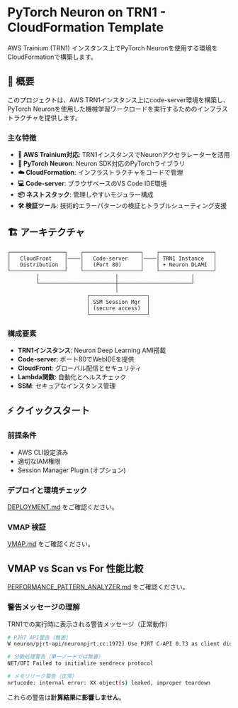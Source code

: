 # PyTorch Neuron on TRN1 - CloudFormation Template

AWS Trainium (TRN1) インスタンス上でPyTorch Neuronを使用する環境をCloudFormationで構築します。

## 🚀 概要

このプロジェクトは、AWS TRN1インスタンス上にcode-server環境を構築し、PyTorch Neuronを使用した機械学習ワークロードを実行するためのインフラストラクチャを提供します。

### 主な特徴

- **🧠 AWS Trainium対応**: TRN1インスタンスでNeuronアクセラレーターを活用
- **🔬 PyTorch Neuron**: Neuron SDK対応のPyTorchライブラリ
- **☁️ CloudFormation**: インフラストラクチャをコードで管理
- **💻 Code-server**: ブラウザベースのVS Code IDE環境
- **📦 ネストスタック**: 管理しやすいモジュラー構成
- **🛠️ 検証ツール**: 技術的エラーパターンの検証とトラブルシューティング支援

## 🏗️ アーキテクチャ

```
┌─────────────────┐    ┌──────────────────┐    ┌─────────────────┐
│   CloudFront    │────│   Code-server    │────│ TRN1 Instance   │
│   Distribution  │    │   (Port 80)      │    │ + Neuron DLAMI  │
└─────────────────┘    └──────────────────┘    └─────────────────┘
         │                        │                       │
         └────────────────────────┼───────────────────────┘
                                  │
                         ┌──────────────────┐
                         │ SSM Session Mgr  │
                         │ (secure access)  │
                         └──────────────────┘
```

### 構成要素

- **TRN1インスタンス**: Neuron Deep Learning AMI搭載
- **Code-server**: ポート80でWebIDEを提供
- **CloudFront**: グローバル配信とセキュリティ
- **Lambda関数**: 自動化とヘルスチェック
- **SSM**: セキュアなインスタンス管理

## ⚡ クイックスタート

### 前提条件

- AWS CLI設定済み
- 適切なIAM権限
- Session Manager Plugin (オプション)

### デプロイと環境チェック

[DEPLOYMENT.md](./docs/DEPLOYMENT.md) をご確認ください。

### VMAP 検証

[VMAP.md](./docs/VMAP.md) をご確認ください。

## VMAP vs Scan vs For 性能比較

[PERFORMANCE_PATTERN_ANALYZER.md](./docs/PERFORMANCE_PATTERN_ANALYZER.md) をご確認ください。

### 警告メッセージの理解

TRN1での実行時に表示される警告メッセージ（正常動作）

```bash
# PJRT API警告（無害）
W neuron/pjrt-api/neuronpjrt.cc:1972] Use PJRT C-API 0.73 as client did not specify a PJRT C-API version

# 分散処理警告（単一ノードでは無害）
NET/OFI Failed to initialize sendrecv protocol

# メモリリーク警告（正常）
nrtucode: internal error: XX object(s) leaked, improper teardown
```

これらの警告は**計算結果に影響しません**。

